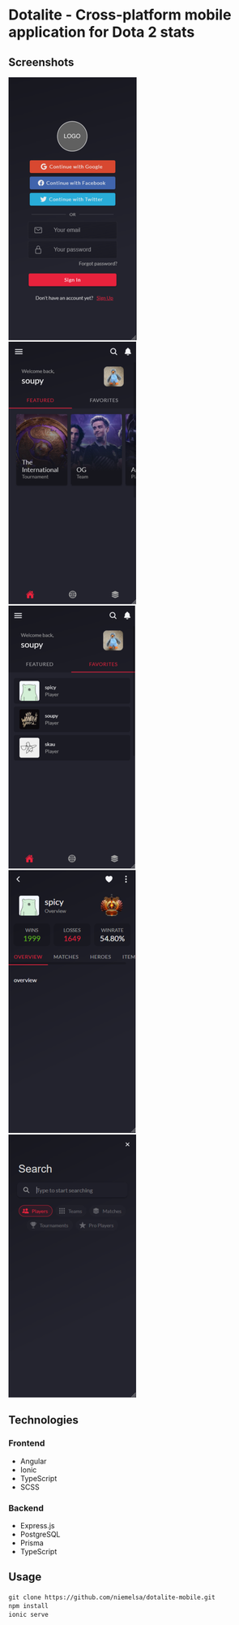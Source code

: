 # Dotalite - Cross-platform mobile application for Dota 2 stats

## Screenshots

![screenshot-login](src/assets/screenshots/login.png)
![screenshot-home](src/assets/screenshots/home.png)
![screenshot-home-favorites](src/assets/screenshots/home-favorites.png)  
![screenshot-players-page-fav](src/assets/screenshots/players-page-fav.png)
![screenshot-search](src/assets/screenshots/search.png)

## Technologies

### Frontend

- Angular
- Ionic
- TypeScript
- SCSS

### Backend

- Express.js
- PostgreSQL
- Prisma
- TypeScript

## Usage

`git clone https://github.com/niemelsa/dotalite-mobile.git`  
`npm install`  
`ionic serve`

